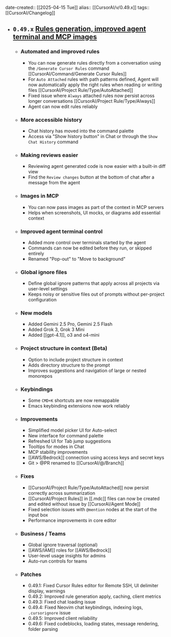 date-created:: [[2025-04-15 Tue]]
alias:: [[CursorAI/v/0.49.x]]
tags:: [[CursorAI/Changelog]]

- ## `0.49.x` [Rules generation, improved agent terminal and MCP images](https://www.cursor.com/changelog/0-49)
	- ### Automated and improved rules
		- You can now generate rules directly from a conversation using the `/Generate Cursor Rules` command [[CursorAI/Command/Generate  Cursor Rules]]
		- For `Auto Attached` rules with path patterns defined, Agent will now automatically apply the right rules when reading or writing files [[CursorAI/Project Rule/Type/AutoAttached]]
		- Fixed issue where `Always` attached rules now persist across longer conversations [[CursorAI/Project Rule/Type/Always]]
		- Agent can now edit rules reliably
	- ### More accessible history
		- Chat history has moved into the command palette
		- Access via "Show history button" in Chat or through the `Show Chat History` command
	- ### Making reviews easier
		- Reviewing agent generated code is now easier with a built-in diff view
		- Find the `Review changes` button at the bottom of chat after a message from the agent
	- ### Images in MCP
		- You can now pass images as part of the context in MCP servers
		- Helps when screenshots, UI mocks, or diagrams add essential context
	- ### Improved agent terminal control
		- Added more control over terminals started by the agent
		- Commands can now be edited before they run, or skipped entirely
		- Renamed "Pop-out" to "Move to background"
	- ### Global ignore files
		- Define global ignore patterns that apply across all projects via user-level settings
		- Keeps noisy or sensitive files out of prompts without per-project configuration
	- ### New models
		- Added Gemini 2.5 Pro, Gemini 2.5 Flash
		- Added Grok 3, Grok 3 Mini
		- Added [[gpt-4.1]], o3 and o4-mini
	- ### Project structure in context (Beta)
		- Option to include project structure in context
		- Adds directory structure to the prompt
		- Improves suggestions and navigation of large or nested monorepos
	- ### Keybindings
		- Some `CMD+K` shortcuts are now remappable
		- Emacs keybinding extensions now work reliably
	- ### Improvements
		- Simplified model picker UI for Auto-select
		- New interface for command palette
		- Refreshed UI for Tab jump suggestions
		- Tooltips for modes in Chat
		- MCP stability improvements
		- [[AWS/Bedrock]] connection using access keys and secret keys
		- Git > @PR renamed to [[CursorAI/@/Branch]]
	- ### Fixes
		- [[CursorAI/Project Rule/Type/AutoAttached]] now persist correctly across summarization
		- [[CursorAI/Project Rules]] in [[.mdc]] files can now be created and edited without issue by [[CursorAI/Agent Mode]]
		- Fixed selection issues with `@mention` nodes at the start of the input box
		- Performance improvements in core editor
	- ### Business / Teams
		- Global ignore traversal (optional)
		- [[AWS/IAM]] roles for [[AWS/Bedrock]]
		- User-level usage insights for admins
		- Auto-run controls for teams
	- ### Patches
		- 0.49.1: Fixed Cursor Rules editor for Remote SSH, UI delimiter display, warnings
		- 0.49.2: Improved rule generation apply, caching, client metrics
		- 0.49.3: Fixed chat loading issue
		- 0.49.4: Fixed Neovim chat keybindings, indexing logs, `.cursorignore` issue
		- 0.49.5: Improved client reliability
		- 0.49.6: Fixed codeblocks, loading states, message rendering, folder parsing